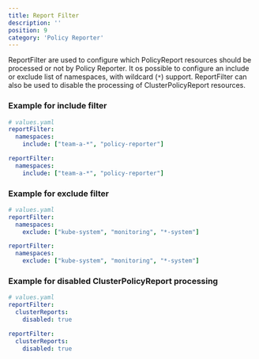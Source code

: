 ```yaml
---
title: Report Filter
description: ''
position: 9
category: 'Policy Reporter'
---
```


ReportFilter are used to configure which PolicyReport resources should be processed or not by Policy Reporter. It os possible to configure an include or exclude list of namespaces, with wildcard (`*`) support. ReportFilter can also be used to disable the processing of ClusterPolicyReport resources.

### Example for include filter

<code-group>
  <code-block label="Helm 3" active>

  ```yaml
  # values.yaml
  reportFilter:
    namespaces:
      include: ["team-a-*", "policy-reporter"]
  ```

  </code-block>
  <code-block label="config.yaml">

  ```yaml
  reportFilter:
    namespaces:
      include: ["team-a-*", "policy-reporter"]
  ```
  </code-block>
</code-group>

### Example for exclude filter

<code-group>
  <code-block label="Helm 3" active>

  ```yaml
  # values.yaml
  reportFilter:
    namespaces:
      exclude: ["kube-system", "monitoring", "*-system"]
  ```

  </code-block>
  <code-block label="config.yaml">

  ```yaml
  reportFilter:
    namespaces:
      exclude: ["kube-system", "monitoring", "*-system"]
  ```
  </code-block>
</code-group>

### Example for disabled ClusterPolicyReport processing

<code-group>
  <code-block label="Helm 3" active>

  ```yaml
  # values.yaml
  reportFilter:
    clusterReports:
      disabled: true
  ```

  </code-block>
  <code-block label="config.yaml">

  ```yaml
  reportFilter:
    clusterReports:
      disabled: true
  ```
  </code-block>
</code-group>
